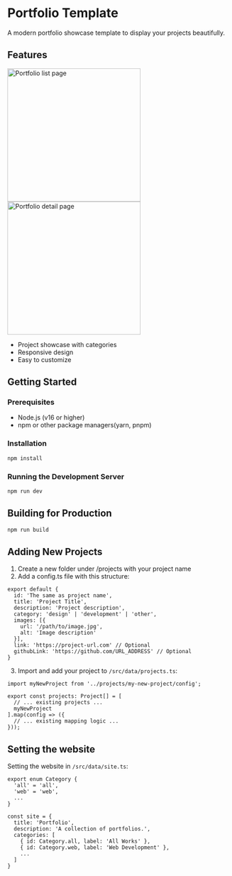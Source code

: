 # Portfolio Template
A modern portfolio showcase template to display your projects beautifully.

## Features
<img width="300" alt="Portfolio list page" src="https://github.com/user-attachments/assets/fd5694f5-d722-484f-95cc-a7f111795e56" /><br/>
<img width="300" alt="Portfolio detail page" src="https://github.com/user-attachments/assets/0ee02cb7-3392-4f44-90a8-c559dec4ca6c" />

- Project showcase with categories
- Responsive design
- Easy to customize

## Getting Started

### Prerequisites
- Node.js (v16 or higher)
- npm or other package managers(yarn, pnpm)

### Installation
```bash
npm install
```

### Running the Development Server
```bash
npm run dev
```

## Building for Production
```bash
npm run build
```

## Adding New Projects
1. Create a new folder under /projects with your project name
2. Add a config.ts file with this structure:
```
export default {
  id: 'The same as project name',
  title: 'Project Title',
  description: 'Project description',
  category: 'design' | 'development' | 'other',
  images: [{
    url: '/path/to/image.jpg',
    alt: 'Image description'
  }],
  link: 'https://project-url.com' // Optional
  githubLink: 'https://github.com/URL_ADDRESS' // Optional
}
```
3. Import and add your project to `/src/data/projects.ts`:  
```
import myNewProject from '../projects/my-new-project/config';

export const projects: Project[] = [
  // ... existing projects ...
  myNewProject
].map(config => ({
  // ... existing mapping logic ...
}));
```

## Setting the website
Setting the website in `/src/data/site.ts`:
```
export enum Category {
  'all' = 'all',
  'web' = 'web',
  ...
}

const site = {
  title: 'Portfolio',
  description: 'A collection of portfolios.',
  categories: [
    { id: Category.all, label: 'All Works' },
    { id: Category.web, label: 'Web Development' },
    ...
  ]
}
```



